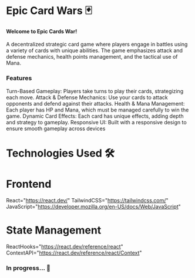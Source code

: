 # Epic Card Wars 🃏

#### Welcome to Epic Cards War!
A decentralized strategic card game where players engage in battles using a variety of cards with unique abilities. The game emphasizes attack and defense mechanics, health points management, and the tactical use of Mana.

### Features
Turn-Based Gameplay: Players take turns to play their cards, strategizing each move.
Attack & Defense Mechanics: Use your cards to attack opponents and defend against their attacks.
Health & Mana Management: Each player has HP and Mana, which must be managed carefully to win the game.
Dynamic Card Effects: Each card has unique effects, adding depth and strategy to gameplay.
Responsive UI: Built with a responsive design to ensure smooth gameplay across devices

# Technologies Used 🛠

# Frontend
React="https://react.dev/"
TailwindCSS="https://tailwindcss.com/"
JavaScript="https://developer.mozilla.org/en-US/docs/Web/JavaScript"

# State Management
ReactHooks="https://react.dev/reference/react"
ContextAPI="https://react.dev/reference/react/Context"
### In progress... 🚧

